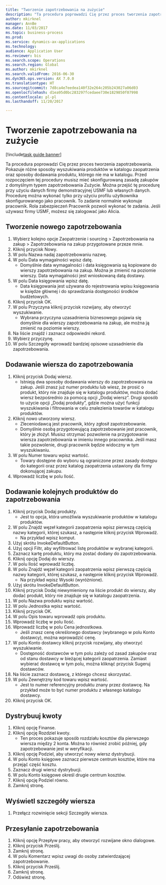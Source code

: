 ```yaml
--- 
title: "Tworzenie zapotrzebowania na zużycie"
description: "Ta procedura poprowadzi Cię przez proces tworzenia zapotrzebowania."
author: mkirknel
manager: AnnBe
ms.date: 11/03/2017
ms.topic: business-process
ms.prod: 
ms.service: dynamics-ax-applications
ms.technology: 
audience: Application User
ms.reviewer: bis
ms.search.scope: Operations
ms.search.region: Global
ms.author: mkirknel
ms.search.validFrom: 2016-06-30
ms.dyn365.ops.version: AX 7.0.0
ms.translationtype: HT
ms.sourcegitcommit: 7d8ca4e7eedea140f32e264c205b243027a06d03
ms.openlocfilehash: d1ea95d0bc283297fcedaee730e1829850f07998
ms.contentlocale: pl-pl
ms.lasthandoff: 11/20/2017

---
```

# <a name="create-a-requisition-for-consumption"></a>Tworzenie zapotrzebowania na zużycie

[!include[task guide banner](../../includes/task-guide-banner.md)]

Ta procedura poprowadzi Cię przez proces tworzenia zapotrzebowania. Pokazuje różne sposoby wyszukiwania produktów w katalogu zaopatrzenia oraz sposoby dodawania produktu, którego nie ma w katalogu. Przed rozpoczęciem tej procedury musisz mieć skonfigurowaną zasadę zakupów z domyślnym typem zapotrzebowania Zużycie. Można przejść tę procedurę przy użyciu danych firmy demonstracyjnej USMF lub własnych danych. Procedurę można wykonać tylko przy użyciu profilu użytkownika skonfigurowanego jako pracownik.  To zadanie normalnie wykonuje pracownik. Rola zabezpieczeń Pracownik pozwoli wykonać te zadania. Jeśli używasz firmy USMF, możesz się zalogować jako Alicia.


## <a name="create-a-new-requisition"></a>Tworzenie nowego zapotrzebowania
1. Wybierz kolejno opcje Zaopatrzenie i sourcing > Zapotrzebowania na zakup > Zapotrzebowania na zakup przygotowane przeze mnie.
2. Kliknij przycisk Nowy.
3. W polu Nazwa nadaj zapotrzebowaniu nazwę.
4. W polu Data wymagalności wpisz datę.
    * Domyślnie data wymagalności i data księgowania są kopiowane do wierszy zapotrzebowania na zakup. Można je zmienić na poziomie wierszy. Data wymagalności jest wnioskowaną datą dostawy.  
5. W polu Data księgowania wpisz datę.
    * Data księgowania jest używana do rejestrowania wpisu księgowania w księdze głównej i do sprawdzania dostępności środków budżetowych.  
6. Kliknij przycisk OK.
7. W polu Przyczyna kliknij przycisk rozwijany, aby otworzyć wyszukiwanie.
    * Wybrana przyczyna uzasadnienia biznesowego pojawia się domyślnie dla wierszy zapotrzebowania na zakup, ale można ją zmienić na poziomie wierszy.    
8. Na liście znajdź i zaznacz odpowiedni rekord.
9. Wybierz przyczynę.
10. W polu Szczegóły wprowadź bardziej opisowe uzasadnienie dla zapotrzebowania.

## <a name="add-a-line-to-the-requisition"></a>Dodawanie wiersza do zapotrzebowania
1. Kliknij przycisk Dodaj wiersz.
    * Istnieją dwa sposoby dodawania wierszy do zapotrzebowania na zakup. Jeśli znasz już numer produktu lub wiesz, że prosić o produkt, który nie znajduje się w katalogu produktów, można dodać wiersz bezpośrednio za pomocą opcji „Dodaj wiersz”. Drugi sposób to użycie opcji „Dodaj produkty”, gdzie można użyć funkcji wyszukiwania i filtrowania w celu znalezienia towarów w katalogu produktów.    
2. Kliknij nowo utworzony wiersz.
    * Zleceniodawcą jest pracownik, który zgłosił zapotrzebowanie.   
    * Domyślnie osobą przygotowującą zapotrzebowanie jest pracownik, który je złożył. Musisz otrzymać pozwolenie na przygotowanie wiersza zapotrzebowania w imieniu innego pracownika. Jeśli masz takie pozwolenie, drugi pracownik będzie widoczny w tym wyszukiwaniu.  
3. W polu Numer towaru wpisz wartość.
    * Towary dostępne do wyboru są ograniczone przez zasady dostępu do kategorii oraz przez katalog zaopatrzenia ustawiony dla firmy dokonującej zakupu.   
4. Wprowadź liczbę w polu Ilość.

## <a name="add-more-products-to-the-requisition"></a>Dodawanie kolejnych produktów do zapotrzebowania
1. Kliknij przycisk Dodaj produkty.
    * Jest to opcja, która umożliwia wyszukiwanie produktów w katalogu produktów.    
2. W polu Znajdź węzeł kategorii zaopatrzenia wpisz pierwszą częścią nazwy kategorii, której szukasz, a następnie kliknij przycisk Wprowadź.
    * Na przykład wpisz komput.  
3. Użyj skrótu InvokeDefaultButton.
4. Użyj opcji Filtr, aby wyfiltrować listę produktów w wybranej kategorii.
5. Zaznacz kartę produktu, który ma zostać dodany do zapotrzebowania.
6. Kliknij opcję Dodaj do wierszy.
7. W polu Ilość wprowadź liczbę.
8. W polu Znajdź węzeł kategorii zaopatrzenia wpisz pierwszą częścią nazwy kategorii, której szukasz, a następnie kliknij przycisk Wprowadź.
    * Na przykład wpisz Wysoki (wyróżnione).  
9. Użyj skrótu InvokeDefaultButton.
10. Kliknij przycisk Dodaj niewymieniony na liście produkt do wierszy, aby dodać produkt, który nie znajduje się w katalogu zaopatrzenia.
11. W polu Nazwa produktu wpisz wartość.
12. W polu Jednostka wpisz wartość.
13. Kliknij przycisk OK.
14. W polu Opis towaru wprowadź opis produktu.
15. Wprowadź liczbę w polu Ilość.
16. Wprowadź liczbę w polu Cena jednostkowa.
    * Jeśli znasz cenę określonego dostawcy (wybranego w polu Konto dostawcy), można wprowadzić cenę.   
17. W polu Konto dostawcy kliknij przycisk rozwijany, aby otworzyć wyszukiwanie.
    * Dostępność dostawców w tym polu zależy od zasad zakupów oraz od stanu dostawcy w bieżącej kategorii zaopatrzenia. Zamiast wybierać dostawcę w tym polu, można kliknąć przycisk Sugeruj dostawców.    
18. Na liście zaznacz dostawcę, z którego chcesz skorzystać.
19. W polu Zewnętrzny kod towaru wpisz wartość.
    * Jest to numer referencyjny produktu znany przez dostawcę. Na przykład może to być numer produktu z własnego katalogu dostawcy.  
20. Kliknij przycisk OK.

## <a name="distribute-amounts"></a>Dystrybuuj kwoty
1. Kliknij opcję Finanse.
2. Kliknij opcję Rozdziel kwoty.
    * Ten proces pokazuje sposób rozdziału kosztów dla pierwszego wiersza między 2 konta. Można to również zrobić później, gdy zapotrzebowanie jest w weryfikacji.  
3. Kliknij opcję Podziel, aby utworzyć nowy wiersz dystrybucji.
4. W polu Konto księgowe zaznacz pierwsze centrum kosztów, które ma przejąć część kosztu.
5. Zaznacz drugi wiersz dystrybucji.
6. W polu Konto księgowe określ drugie centrum kosztów.
7. Kliknij opcję Podziel równo.
8. Zamknij stronę.

## <a name="view-line-details"></a>Wyświetl szczegóły wiersza
1. Przełącz rozwinięcie sekcji Szczegóły wiersza.

## <a name="submit-the-requisition"></a>Przesyłanie zapotrzebowania
1. Kliknij opcję Przepływ pracy, aby otworzyć rozwijane okno dialogowe.
2. Kliknij przycisk Prześlij.
3. Zamknij stronę.
4. W polu Komentarz wpisz uwagi do osoby zatwierdzającej zapotrzebowanie.
5. Kliknij przycisk Prześlij.
6. Zamknij stronę.
7. Odśwież stronę.


